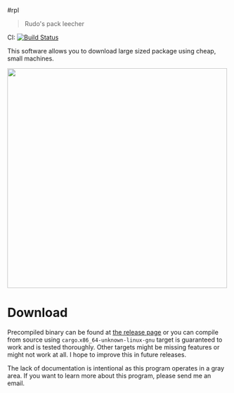 #rpl
> Rudo's pack leecher

CI: [![Build Status](https://github.com/Rudo2204/rpl/workflows/CI/badge.svg)](https://github.com/Rudo2204/rpl/actions)

This software allows you to download large sized package using cheap, small machines.

<img src="https://i.imgur.com/z0YXJjO.png" width="500" height="500">

# Download
Precompiled binary can be found at [the release page](https://github.com/Rudo2204/rpl/releases) or you can compile from source using `cargo`.`x86_64-unknown-linux-gnu` target is guaranteed to work and is tested thoroughly. Other targets might be missing features or might not work at all. I hope to improve this in future releases.

The lack of documentation is intentional as this program operates in a gray area. If you want to learn more about this program, please send me an email.
